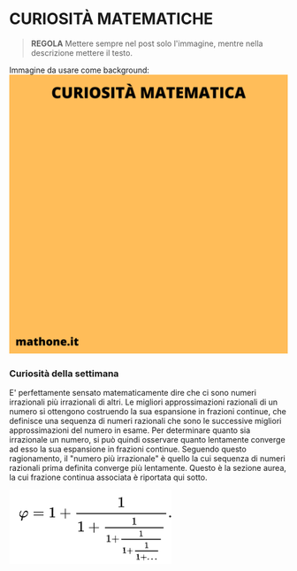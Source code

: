 # CURIOSITÀ MATEMATICHE

>**REGOLA** Mettere sempre nel post solo l'immagine, mentre nella descrizione mettere il testo.

Immagine da usare come background:
![Template curiosità](templateCuriosita.png)

### Curiosità della settimana

E' perfettamente sensato matematicamente dire che ci sono numeri irrazionali più irrazionali di altri. Le migliori approssimazioni razionali di un numero si ottengono costruendo la sua espansione in frazioni continue, che definisce una sequenza di numeri razionali che sono le successive migliori approssimazioni del numero in esame. Per determinare quanto sia irrazionale un numero, si può quindi osservare quanto lentamente converge ad esso la sua espansione in frazioni continue. Seguendo questo ragionamento, il "numero più irrazionale" è quello la cui sequenza di numeri razionali prima definita converge più lentamente. Questo è la sezione aurea, la cui frazione continua associata è riportata qui sotto.

![Sezione aurea](sezAurea.png)